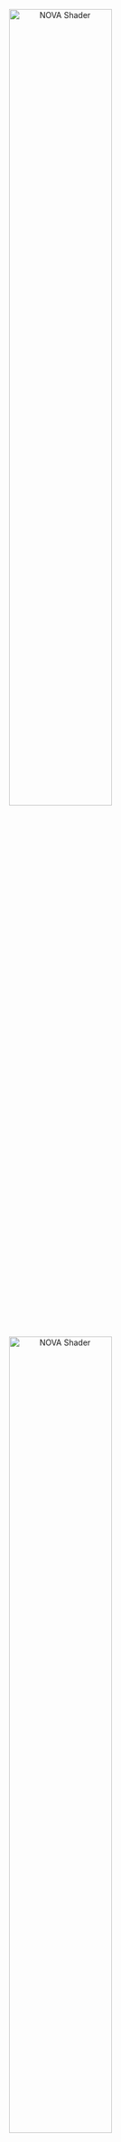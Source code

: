<p align="center">
  <img width="60%" src="https://user-images.githubusercontent.com/47441314/144776407-7ea24e22-2fe0-437e-b7e3-787963fd6f19.png#gh-dark-mode-only" alt="NOVA Shader">
  <img width="60%" src="https://user-images.githubusercontent.com/47441314/142821815-7d838ac4-ff18-4025-b60f-0d22ad538f50.png#gh-light-mode-only" alt="NOVA Shader">
</p>

# NOVA Shader: Particle System用多機能シェーダ

[![license](https://img.shields.io/badge/license-MIT-green.svg)](LICENSE.md)
[![license](https://img.shields.io/badge/PR-welcome-green.svg)](https://github.com/CyberAgentGameEntertainment/NovaShader/pulls)
[![license](https://img.shields.io/badge/Unity-2022.3-green.svg)](#Requirements)

**ドキュメント** ([English](README.md), [日本語](README_JA.md))
| **サンプル** ([English](Assets/Samples/README.md), [日本語](Assets/Samples/README_JA.md))
| **デモ** ([English](Assets/Demo/README.md), [日本語](Assets/Demo/README_JA.md))

*NOVA Shader*はUnityのUniversal Render Pipeline (URP)に対応した、Particle Systemのための多機能シェーダです。  
ビジュアルエフェクト制作でよく使われる汎用的な機能をまとめているので、効率的に高品質なエフェクトを作成できます。

<p align="center">
  <img width="70%" src="https://user-images.githubusercontent.com/47441314/144193003-53bcaa8a-b9a2-4b79-a1de-aa7b001abdaa.gif" alt="Sample1">
</p>
<p align="center">
  <img width="70%" src="https://user-images.githubusercontent.com/47441314/144192957-64e63c4a-3644-4a08-8134-dcbeb85d5493.gif" alt="Sample2"><br>
  <font color="grey">Author: </font><a href="https://twitter.com/Ugokashiya">@Ugokashiya</a>
</p>

特徴的な機能としてはフローマップ、Flip-Book（連番テクスチャアニメーション）、ディゾルブ、フェード、回転、アニメーション可能なTintマップ、エミッション、ディストーションなどがあります。

<p align="center">
  <img width="70%" src="https://user-images.githubusercontent.com/47441314/143531706-7f0230bb-4e4f-41de-9dbf-1586f295225c.gif" alt="Features"><br>
  <font color="grey">特徴的な機能</a>
</p>

詳細については以下のドキュメントや[サンプル](Assets/Samples/README_JA.md)、[デモ](Assets/Demo/README_JA.md)を参照してください。

## 目次

<!-- START doctoc generated TOC please keep comment here to allow auto update -->
<!-- DON'T EDIT THIS SECTION, INSTEAD RE-RUN doctoc TO UPDATE -->
<!-- param::title::詳細:: -->
<details>
<summary>詳細</summary>

- [セットアップ](#%E3%82%BB%E3%83%83%E3%83%88%E3%82%A2%E3%83%83%E3%83%97)
    - [要件](#%E8%A6%81%E4%BB%B6)
    - [インストール](#%E3%82%A4%E3%83%B3%E3%82%B9%E3%83%88%E3%83%BC%E3%83%AB)
- [使い方](#%E4%BD%BF%E3%81%84%E6%96%B9)
    - [Renderer Feature を登録](#renderer-feature-%E3%82%92%E7%99%BB%E9%8C%B2)
    - [Depth Textureを有効化](#depth-texture%E3%82%92%E6%9C%89%E5%8A%B9%E5%8C%96)
    - [マテリアル作成、アサイン](#%E3%83%9E%E3%83%86%E3%83%AA%E3%82%A2%E3%83%AB%E4%BD%9C%E6%88%90%E3%82%A2%E3%82%B5%E3%82%A4%E3%83%B3)
- [Uber Unlitシェーダ](#uber-unlit%E3%82%B7%E3%82%A7%E3%83%BC%E3%83%80)
    - [Render Settings](#render-settings)
    - [Vertex Deformation](#vertex-deformation)
    - [Base Map](#base-map)
    - [Tint Color](#tint-color)
    - [Flow Map](#flow-map)
    - [Parallax Map](#parallax-map)
    - [Color Correction](#color-correction)
    - [Alpha Transition](#alpha-transition)
    - [Emission](#emission)
    - [Transparency](#transparency)
- [Uber Litシェーダー](#uber-lit%E3%82%B7%E3%82%A7%E3%83%BC%E3%83%80%E3%83%BC)
    - [Render Settings](#render-settings-1)
    - [Surface Maps](#surface-maps)
- [Distortionシェーダ](#distortion%E3%82%B7%E3%82%A7%E3%83%BC%E3%83%80)
    - [Render Settings](#render-settings-2)
    - [Distortion](#distortion)
    - [Flow Mapping](#flow-mapping)
    - [Alpha Transition](#alpha-transition-1)
    - [Transparency](#transparency-1)
- [Uber Unlit/Litシェーダ（ for uGUI )](#uber-unlitlit%E3%82%B7%E3%82%A7%E3%83%BC%E3%83%80-for-ugui-)
- [影を落とす機能について](#%E5%BD%B1%E3%82%92%E8%90%BD%E3%81%A8%E3%81%99%E6%A9%9F%E8%83%BD%E3%81%AB%E3%81%A4%E3%81%84%E3%81%A6)
- [Custom Vertex Streamsとの連携](#custom-vertex-streams%E3%81%A8%E3%81%AE%E9%80%A3%E6%90%BA)
    - [Custom Dataを設定](#custom-data%E3%82%92%E8%A8%AD%E5%AE%9A)
    - [Custom Vertex Streamsを設定する](#custom-vertex-streams%E3%82%92%E8%A8%AD%E5%AE%9A%E3%81%99%E3%82%8B)
    - [マテリアルプロパティを設定する](#%E3%83%9E%E3%83%86%E3%83%AA%E3%82%A2%E3%83%AB%E3%83%97%E3%83%AD%E3%83%91%E3%83%86%E3%82%A3%E3%82%92%E8%A8%AD%E5%AE%9A%E3%81%99%E3%82%8B)
- [Mesh GPU Instancingを使う](#mesh-gpu-instancing%E3%82%92%E4%BD%BF%E3%81%86)
    - [Mesh GPU Instancingを有効化する](#mesh-gpu-instancing%E3%82%92%E6%9C%89%E5%8A%B9%E5%8C%96%E3%81%99%E3%82%8B)
    - [Custom Vertex Streamsを設定する](#custom-vertex-streams%E3%82%92%E8%A8%AD%E5%AE%9A%E3%81%99%E3%82%8B-1)
- [Custom Vertex Streamsを自動的に設定する](#custom-vertex-streams%E3%82%92%E8%87%AA%E5%8B%95%E7%9A%84%E3%81%AB%E8%A8%AD%E5%AE%9A%E3%81%99%E3%82%8B)
    - [Fix Now](#fix-now)
- [不要なパラメータ参照を削除する](#%E4%B8%8D%E8%A6%81%E3%81%AA%E3%83%91%E3%83%A9%E3%83%A1%E3%83%BC%E3%82%BF%E5%8F%82%E7%85%A7%E3%82%92%E5%89%8A%E9%99%A4%E3%81%99%E3%82%8B)
- [最適化シェーダーの利用によるメモリ使用量の削減](#%E6%9C%80%E9%81%A9%E5%8C%96%E3%82%B7%E3%82%A7%E3%83%BC%E3%83%80%E3%83%BC%E3%81%AE%E5%88%A9%E7%94%A8%E3%81%AB%E3%82%88%E3%82%8B%E3%83%A1%E3%83%A2%E3%83%AA%E4%BD%BF%E7%94%A8%E9%87%8F%E3%81%AE%E5%89%8A%E6%B8%9B)
  - [OptimizedShaderGenerator.Generate()](#optimizedshadergeneratorgenerate)
  - [OptimizedShaderGenerator.Replace()](#optimizedshadergeneratorreplace)
  - [サンプルコード](#%E3%82%B5%E3%83%B3%E3%83%97%E3%83%AB%E3%82%B3%E3%83%BC%E3%83%89)
- [Editor APIs リファレンス](#editor-apis-%E3%83%AA%E3%83%95%E3%82%A1%E3%83%AC%E3%83%B3%E3%82%B9)
- [ライセンス](#%E3%83%A9%E3%82%A4%E3%82%BB%E3%83%B3%E3%82%B9)

</details>
<!-- END doctoc generated TOC please keep comment here to allow auto update -->

## セットアップ

#### 要件
本ライブラリは以下の環境に対応しています。

* Unity 2022.3 LTS 以上
* Universal Render Pipeline
* Shader Model 3.5

なお、[Mesh GPU Instancing](https://docs.unity3d.com/Manual/PartSysInstancing.html)を使う場合にはShader Model 4.5が要件となります。  
また、`Mirror Sampling`プロパティを有効にする場合には、ハードウェアが[Inline Sampler States](https://docs.unity3d.com/Manual/SL-SamplerStates.html)に対応している必要があります。  
3Dテクスチャや2Dテクスチャ配列を使用する場合には、圧縮形式がそれらに対応している必要があります。

また本ドキュメントでは、Universal Render Pipeline のセットアップが完了していることを前提としています。  
Universal Render Pipelineに関する詳細は[Unityのマニュアル](https://docs.unity3d.com/Packages/com.unity.render-pipelines.universal@13.1/manual/)を参照してください。

#### インストール
インストールは以下の手順で行います。

1. Window > Package Manager を選択
2. 「+」ボタン > Add package from git URL を選択
3. 以下を入力してインストール
   * https://github.com/CyberAgentGameEntertainment/NovaShader.git?path=/Assets/Nova

<p align="center">
  <img width="60%" src="https://user-images.githubusercontent.com/47441314/143533003-177a51fc-3d11-4784-b9d2-d343cc622841.png" alt="Package Manager">
</p>

あるいはPackages/manifest.jsonを開き、dependenciesブロックに以下を追記します。

```json
{
    "dependencies": {
        "jp.co.cyberagent.nova": "https://github.com/CyberAgentGameEntertainment/NovaShader.git?path=/Assets/Nova"
    }
}
```

バージョンを指定したい場合には以下のように記述します。

* https://github.com/CyberAgentGameEntertainment/NovaShader.git?path=/Assets/Nova#1.0.0

なお`No 'git' executable was found. Please install Git on your system and restart Unity`のようなメッセージが出た場合、マシンにGitをセットアップする必要がある点にご注意ください。

バージョンを更新するには上述の手順でバージョンを書き換えてください。  
バージョンを指定しない場合には、package-lock.jsonファイルを開いて本ライブラリの箇所のハッシュを書き換えることで更新できます。

```json
{
  "dependencies": {
      "jp.co.cyberagent.nova": {
      "version": "https://github.com/CyberAgentGameEntertainment/NovaShader.git?path=/Assets/Nova",
      "depth": 0,
      "source": "git",
      "dependencies": {},
      "hash": "..."
    }
  }
}
```

## 使い方

#### Renderer Feature を登録
まず、Distortion を掛けるための **Renderer Feature** を設定します。  
URP の **ForwardRendererData** アセットのインスペクタ最下部から、**Add Renderer Feature > Screen Space Distortion** を選択します。

<p align="center">
  <img width="60%" src="https://user-images.githubusercontent.com/47441314/195064231-02e0798d-bc3a-4bb2-b2fb-d9d28f65cd1a.png" alt="Add Screen Space Distortion"><br>
  <font color="grey">Add Screen Space Distortion</font>
</p>

下図のように **Screen Space Distortion** が追加されていることを確認します。

<p align="center">
  <img width="60%" src="https://user-images.githubusercontent.com/47441314/195064556-c9192bbc-7a82-4726-98dc-ef3a878d7b63.png" alt="Screen Space Distortion"><br>
  <font color="grey">Screen Space Distortion</font>
</p>

> **Note**  
> なお Distortion シェーダを使用しない場合には Renderer Feature を設定する必要はありません。

#### Depth Textureを有効化
次に **Soft Particles** や **Depth Fade** といった機能に使用するため Depth Texture を有効化します。  
**UniversalRenderPipelineAsset** のインスペクタから Depth Texture にチェックを入れます。

<p align="center">
  <img width="60%" src="https://user-images.githubusercontent.com/47441314/195065590-29935b9a-5088-46c3-9cd9-50f496aa1c6e.png" alt="Depth Texture"><br>
  <font color="grey">Depth Texture</font>
</p>

Depth Texture の設定は各 Camera にもあるので、こちらも必要に応じて設定します。

> **Note**  
> なお **Soft Particles** や **Depth Fade** を使わない場合にはこの設定は必要ありません。

#### マテリアル作成、アサイン
ここまでの設定が完了したら、NOVAシェーダが設定されたマテリアルを作成します。  
任意のマテリアルを作成し、シェーダに **Nova/Particles/UberUnlit** を設定します。  
Base Map には適当なテクスチャをアサインしておきます。

<p align="center">
  <img width="60%" src="https://user-images.githubusercontent.com/47441314/195066541-45cc854f-86ed-4b9d-b1db-7ebf3b9c6306.png" alt="Material"><br>
  <font color="grey">Material</font>
</p>

Particle System を作成してこのマテリアルをアサインすると、指定したテクスチャのパーティクルが表示されることを確認できます。

<p align="center">
  <img width="60%" src="https://user-images.githubusercontent.com/47441314/195067160-2235ee34-3fcd-47a0-b6e2-8b1595aeb994.png" alt="Particle"><br>
  <font color="grey">Particle</font>
</p>

その他各シェーダ、各機能の詳細については以下にまとめます。

## Uber Unlitシェーダ
Uber Unlitシェーダはライティングが反映されない多機能シェーダです。
発光するエフェクトなど、ライティングが不要なパーティクルにはこのシェーダを使用します。

Uber Unlitシェーダを使用するには、マテリアルに `Nova/Particles/UberUnlit` シェーダをアサインします。  
Inspectorから設定可能な各プロパティの説明は以下の通りです。

#### Render Settings
Render Settingsではマテリアルの描画方法を制御できます。

<p align="center">
  <img width="60%" src="Documentation~/Images/unlit_rendersettings_01.png" alt="Render Settings"><br>
  <font color="grey">Render Settings</font>
</p>

<table width="100%">
<thead>
<tr><td colspan="3"><b>プロパティ名</b></td><td><b>説明</b></td></tr>
</thead>
<tbody>
<tr><td colspan="3"><b>Render Type</b></td><td>
<p>
描画方法を以下の選択肢から指定できます。
</p>
<p>
<ul>
<li>Opaque: 不透明描画</li>
<li>Cutout: 不透明描画で、透明部分のピクセルを破棄する</li>
<li>Transparent: 半透明描画（デフォルト）</li>
</ul>
</p>
<p>
Cutoutを選択した場合には、CutOffプロパティが表示されます。<br>
Transparentを選択した場合には、Blend Modeプロパティが表示されます。
</p>
</td></tr>
<tr><td></td><td colspan=2><b>CutOff</b></td><td>
<p>
<b>Render TypeをCutoutに設定した時のみ表示されます。</b>
</p>
<p>
半透明部分を切り取る際の閾値を制御します。<br>
この値が大きいほど、よりアルファ値が大きい部分まで切り取ります。
</p>
</td></tr>
<tr><td></td><td colspan=2><b>Blend Mode</b></td><td>
<p>
<b>Render TypeをTransparentに設定した時のみ表示されます。</b>
</p>
<p>
色の合成方法を以下の選択肢から指定できます。
</p>
<p>
<ul>
<li>Alpha: アルファブレンディング（デフォルト）</li>
<li>Additive: 加算</li>
<li>Multiply: 乗算</li>
</ul>
</p>
</td></tr>
<tr><td colspan="3"><b>Render Face</b></td><td>
<p>
描画する面を以下の選択肢から指定できます。
</p>
<p>
<ul>
<li>Front: 前面のみ描画（デフォルト）</li>
<li>Back: 背面のみ描画</li>
<li>Both: 両面を描画</li>
</ul>
</p>
</td></tr>
<tr><td colspan="3"><b>Render Priority</b></td><td>
<p>
描画の優先度を指定できます。<br>  
Render Typeが同じ場合、Render Priorityが小さいものから先に描画されます。
</p>
</td></tr>
<tr><td colspan="3"><b>Vertex Alpha Mode</b></td><td>
<p>
頂点カラーのアルファ値の用途を以下の選択肢から指定できます。
</p>
<p>
<ul>
<li>Alpha: アルファ値として扱う（デフォルト）</li>
<li>Transition Progress: Alpha Transition機能（後述）のProgressとして使う</li>
</ul>
</p>
</td></tr>
<tr><td colspan="3"><b>ZWrite</b></td><td>
<p>
ZWriteを設定できます。
</p>
<p>
<ul>
<li>Auto: Render TypeがTransparentの時にはZWriteを無効に、それ以外の時にはZWriteを有効に設定する（デフォルト）</li>
<li>Off: ZWriteを常に無効化する</li>
<li>On: ZWriteを常に有効化する</li>
</ul>
</p>
</td></tr>
<tr><td colspan="3"><b>ZTest</b></td><td>
<p>
ZTestを設定できます。
</p>
<p>
<ul>
<li>Disabled</li>
<li>Never</li>
<li>Less</li>
<li>Equal</li>
<li>Less Equal（デフォルト）</li>
<li>Greater</li>
<li>Not Equal</li>
<li>Greater Equal</li>
<li>Always</li>
</ul>
</p>
</td></tr>
</tbody>
</table>

#### Vertex Deformation
Vertex Deformationでは頂点の変形を制御できます。

<p align="center">
  <img width="60%" src="Documentation~/Images/vertex_deformation.png" alt="Vertex Deformation"><br>
  <font color="grey">Vertex Deformation</font>
</p>

<table width="100%">
<thead>
<tr><td colspan="3"><b>プロパティ名</b></td><td><b>説明</b></td></tr>
</thead>
<tbody>
<tr><td colspan="3"><b>Texture</b></td><td>
<p>
頂点変形マップを設定します。頂点変形マップの仕様は以下の通りです。
</p>
<p>
<ul>
<li>指定された1個のテクスチャのチャンネルの値に基づいて、頂点をオブジェクト空間の法線方向に押し出します</li>
<li>チャンネルの指定はChannelsプロパティで行えます</li>
<li>テクスチャの値がゼロの部分は押し出されず、値が大きくなるほど外側に押し出されます</li>
</ul>
色ではなく値としてテクスチャを使うので、テクスチャ設定のsRGB Colorのチェックを外す必要がある点に注意してください。
</p>
</td></tr>
<tr><td colspan=3><b>Intensity</b></td><td>
<p>
頂点変形を適用する際の強度を設定します。
</p>
</td></tr>
<tr><td colspan=3><b>Base Value</b></td><td>
<p>
テクスチャの値に対してのオフセットです。<br>
これよりも低い値は内側に、大きい値は外側に押し出されます。
</p>
</td></tr>
</tbody>
</table>

#### Base Map
Base Mapでは色のベースとなるテクスチャを制御できます。

<p align="center">
  <img width="60%" src="https://user-images.githubusercontent.com/47441314/143205498-78b66ab9-3ea6-44ed-9a97-f5a00bda153e.png" alt="Base Map"><br>
  <font color="grey">Base Map</font>
</p>

<table width="100%">
<thead>
<tr><td colspan="3"><b>プロパティ名</b></td><td><b>説明</b></td></tr>
</thead>
<tbody>
<tr><td colspan="3"><b>Mode</b></td><td>
<p>
ベースマップのモードを以下の選択肢から指定できます。
</p>
<p>
<ul>
<li>Single Texture: 通常の2Dテクスチャ（デフォルト）</li>
<li>Flip Book: Flip-Bookアニメーション</li>
<li>Flip Book Blending: ブレンドありのFlip-Bookアニメーション</li>
</ul>
</p>
<p>
選択したモードによってテクスチャの型が変わります。<br>
なお、NOVA ShaderではParticle SystemのTexture Sheet Animationを利用せず、代わりにFlip Bookを利用してください。<br>
</p>
</td></tr>
<tr><td colspan="3"><b>Texture</b></td><td>
<p>
ベースマップを設定します。
</p>
<p>
ModeにFlip Bookを指定した場合には、<a href="https://docs.unity3d.com/2020.3/Documentation/Manual/class-Texture2DArray.html">Texture2DArray</a>を設定する必要があります。<br>
ModeにFlip Book Blendingを指定した場合には、<a href="https://docs.unity3d.com/2020.3/Documentation/Manual/class-Texture3D.html">Texture3D</a>を設定する必要があります。
</p>
</td></tr>
</td></tr>
<tr><td colspan="3"><b>Rotation</b></td><td>
<p>
ベースマップの回転度合いを設定します。
</p>
</td></tr>
<tr><td></td><td colspan=2><b>Offset</b></td><td>
<p>
ベースマップを回転する際の中心座標のオフセットです。
</p>
</td></tr>
<tr><td colspan="3"><b>Mirror Sampling</b></td><td>
<p>
チェックをつけるとテクスチャがミラーサンプリングされます。
</p>
</td></tr>
<tr><td colspan="3"><b>Flip-Book Progress</b></td><td>
<p>
<b>ModeをFlip BookあるいはFlip Book Blendingに設定した時のみ表示されます。</b>
</p>
<p>
Flip-BookあるいはFlip-Book Blendingの進行度を設定します。
</p>
</td></tr>
<tr><td colspan="3"><b>Random Row Selection</b></td><td>
<p>
<b>ModeをFlip BookあるいはFlip Book Blendingに設定した時のみ表示されます。</b>
</p>
<p>
UnityのTexture Sheet AnimationのRow Mode > Random機能と同等の機能です。有効にすると、各パーティクルがライフタイム中にランダムに1つの行を選択・維持してアニメーションを再生します。
</p>
<p>
ランダム値の入力にUnity Particle SystemのCustom Coordを使用します。まずRow Countをテクスチャシートの行数に合わせて設定し、その後任意のCustom Coordチャンネルを「Random Between Two Constants」モード（範囲：0からRow Count）で設定し割り当てます。
</p>
</td></tr>
<tr><td></td><td colspan=2><b>Row Count</b></td><td>
<p>
<b>Random Row Selectionが有効な時のみ表示されます。</b>
</p>
<p>
テクスチャシートの行数を設定します（例：4×4のテクスチャシートの場合、Row Countを4に設定）。
</p>
</td></tr>
<tr><td></td><td colspan=2><b>Random Coord</b></td><td>
<p>
<b>Random Row Selectionが有効な時のみ表示されます。</b>
</p>
<p>
ランダム値の入力に使用するCustom Coordチャンネルを選択します。Unity Particle SystemのCustom Dataで「Random Between Two Constants」モードに設定したチャンネルと対応させます。
</p>
</td></tr>
</tbody>
</table>

#### Tint Color
Tint Colorでは乗算色を指定できます。

<p align="center">
  <img width="60%" src="https://user-images.githubusercontent.com/47441314/143205648-b669f20a-cc21-4a07-9d5c-3a18cd5cb085.png" alt="Tint Color"><br>
  <font color="grey">Tint Color</font>
</p>

<table width="100%">
<thead>
<tr><td colspan="3"><b>プロパティ名</b></td><td><b>説明</b></td></tr>
</thead>
<tbody>
<tr><td colspan="3"><b>Mode</b></td><td>
<p>
乗算色の適用範囲を以下の選択肢から指定できます。
</p>
<p>
<ul>
<li>None: なし（デフォルト）</li>
<li>All: 全面に適用</li>
<li>Rim: リムに適用</li>
</ul>
</p>
</td></tr>
<tr><td></td><td colspan=2><b>Progress</b></td><td>
<p>
<b>ModeをRimに設定した時のみ表示されます。</b>
</p>
<p>
リムの範囲を設定します。<br>
この値が大きくすると、よりエッジに近い部分だけが着色されます。
</p>
</td></tr>
<tr><td></td><td colspan=2><b>Sharpness</b></td><td>
<p>
<b>ModeをRimに設定した時のみ表示されます。</b>
</p>
<p>
この値が大きいほどリムのエッジが鋭くなります。
</p>
</td></tr>
<tr><td></td><td colspan=2><b>Inverse</b></td><td>
<p>
<b>ModeをRimに設定した時のみ表示されます。</b>
</p>
<p>
リムの範囲を逆転させます。
</p>
</td></tr>
<tr><td colspan="3"><b>Color Mode</b></td><td>
<p>
乗算色の指定方法を以下の選択肢から指定できます。
</p>
<p>
<ul>
<li>Single Color: 単色（デフォルト）</li>
<li>Texture 2D: テクスチャで指定</li>
<li>Texture 3D: 3Dテクスチャで指定（アニメーション可能）</li>
</ul>
</p>
</td></tr>
<tr><td colspan=3><b>Color</b></td><td>
<p>
<b>Color ModeをSingle Colorに設定した時のみ表示されます。</b>
</p>
<p>
乗算色を指定します。
</p>
</td></tr>
<tr><td colspan=3><b>Texture</b></td><td>
<p>
<b>Color ModeをTexture 2DあるいはTexture 3Dに設定した時のみ表示されます。</b>
</p>
<p>
乗算色を表すテクスチャを設定します。
</p>
</td></tr>
<tr><td colspan=3><b>Progress</b></td><td>
<p>
<b>Color ModeをTexture 3Dに設定した時のみ表示されます。</b>
</p>
<p>
3Dテクスチャで指定した乗算色の進行度合いです。
</p>
</td></tr>
<tr><td colspan=3><b>Blend Rate</b></td><td>
<p>
乗算色の適用率です。
</p>
</td></tr>
</tbody>
</table>

#### Flow Map
Flow Mapを使うとベースマップを指定した方向に歪ませることができます。

<p align="center">
  <img width="60%" src="https://user-images.githubusercontent.com/106138524/173495462-2803d37e-7dff-41f3-aeb4-9460c29db242.png" alt="Flow Map"><br>
  <font color="grey">Flow Map</font>
</p>

<table width="100%">
<thead>
<tr><td colspan="3"><b>プロパティ名</b></td><td><b>説明</b></td></tr>
</thead>
<tbody>
<tr><td colspan="3"><b>Texture</b></td><td>
<p>
フローマップを設定します。フローマップの仕様は以下の通りです。
</p>
<p>
<ul>
<li>指定された2個のチャンネルのカラーの値に基づいて、サンプリングするUV値をずらします</li>
<li>チャンネルの指定はChannelsプロパティのXとYで行えます</li>
<li>値は0.5を基準として、小さいほどUV値がマイナス方向に、大きいほどプラス方向にずれます</li>
</ul>
色ではなく値としてテクスチャを使うので、テクスチャ設定のsRGB Colorのチェックを外す必要がある点に注意してください。
</p>
</td></tr>
<tr><td colspan=3><b>Intensity</b></td><td>
<p>
フローマップを適用する際の強度を設定します。
</p>
</td></tr>
<tr><td colspan=3><b>Targets</b></td><td>
<p>
フローマップを適用する対象を設定します（複数選択可能）。

* Base Map
* Tint Map
* Alpha Transition Map
* Emission Map
</p>
</td></tr>
</tbody>
</table>

#### Parallax Map
Parallax Mapを使うと視差効果が出せます

<p align="center">
  <img width="60%" src="https://user-images.githubusercontent.com/119645979/232398368-619f9c27-aa20-41d7-ad7f-04bcbd66ead1.png" alt="Parallax Map"><br>
  <font color="grey">Parallax Map</font>
</p>

<table width="100%">
<thead>
<tr><td colspan="3"><b>プロパティ名</b></td><td><b>説明</b></td></tr>
</thead>
<tbody>
<tr><td colspan="3"><b>Mode</b></td><td>
<p>
視差マップのモードを以下の選択肢から指定できます。
</p>
<p>
<ul>
<li>Single Texture: 通常の2Dテクスチャ（デフォルト）</li>
<li>Flip Book: Flip-Bookアニメーション</li>
<li>Flip Book Blending: ブレンドありのFlip-Bookアニメーション</li>
</ul>
</p>
<p>
選択したモードによってテクスチャの型が変わります。
</p>
</td></tr>
<tr><td colspan="3"><b>Texture</b></td><td>
<p>
視差マップを設定します。<br>
</p>
<p>
ModeにFlip Bookを指定した場合には、<a href="https://docs.unity3d.com/2020.3/Documentation/Manual/class-Texture2DArray.html">Texture2DArray</a>を設定する必要があります。<br>
ModeにFlip Book Blendingを指定した場合には、<a href="https://docs.unity3d.com/2020.3/Documentation/Manual/class-Texture3D.html">Texture3D</a>を設定する必要があります。<br>
</p>
視差マップの仕様は以下の通りです。
<p>
<ul>
<li>指定されたチャンネルのカラーの値に基づいて、サーフェスの凹み具合を変えます</li>
<li>値は0が元の状態で、1に近いほど凹み具合が上がります</li>
</ul>
色ではなく値としてテクスチャを使うので、テクスチャ設定のsRGB Colorのチェックを外す必要がある点に注意してください。
</p>
</td></tr>
<tr><td colspan=3><b>Strength</b></td><td>
<p>
視差マップを適用する際の強度を設定します。
</p>
</td></tr>
<tr><td colspan=3><b>Targets</b></td><td>
<p>
視差マップを適用する対象を設定します（複数選択可能）。

* Base Map
* Tint Map
* Emission Map
</p>
</td></tr>
</tbody>
</table>

#### Color Correction
Color Correctionはここまでの色を補正します。

<p align="center">
  <img width="60%" src="https://user-images.githubusercontent.com/47441314/143205890-207e62d5-174c-4f81-a1ea-a26bbc606769.png" alt="Color Correction"><br>
  <font color="grey">Color Correction</font>
</p>

<table width="100%">
<thead>
<tr><td colspan="3"><b>プロパティ名</b></td><td><b>説明</b></td></tr>
</thead>
<tbody>
<tr><td colspan="3"><b>Mode</b></td><td>
<p>
色調補正のモードを以下の選択肢から指定できます。
</p>
<p>
<ul>
<li>None: 色調補正なし（デフォルト）</li>
<li>Greyscale: グレースケール化</li>
<li>Gradient Map: グラデーションマップを使って補正</li>
</ul>
</p>
</td></tr>
<tr><td><td colspan=2><b>Texture</b></td><td>
<p>
<b>ModeをGradient Mapに設定した時のみ表示されます。</b>
</p>
<p>
グラデーションマップを設定します。グラデーションマップの仕様は以下の通りです。
<ul>
<li>ここまでの色の輝度をグラデーションマップの色に置き換えます</li>
<li>輝度に応じてグラデーションマップをサンプリングする際のU値を変えます</li>
<li>従って横方向にグラデーションがかかったテクスチャを使う必要があります</li>
</ul>
</p>
</td></tr>
</tbody>
</table>

#### Alpha Transition
Alpha Transitionは徐々に消えていく表現に使用します。

<p align="center">
  <img width="60%" src="Documentation~/Images/unlit_alpha_transition.png" alt="Alpha Transition"><br>
  <font color="grey">Alpha Transition</font>
</p>

<table width="100%">
<thead>
<tr><td colspan="3"><b>プロパティ名</b></td><td><b>説明</b></td></tr>
</thead>
<tbody>
<tr><td colspan="3"><b>Mode</b></td><td>
<p>
アルファトランジションのモードを以下の選択肢から指定できます。
</p>
<p>
<ul>
<li>None: なし（デフォルト）</li>
<li>Fade: 薄くなって消えていくモード</li>
<li>Dissolve: 削れて消えていくモード</li>
</ul>
</p>
</td></tr>
<td colspan=3><b>Map Mode</b></td><td>
<p>
アルファトランジションマップのモードを以下の選択肢から指定できます。
</p>
<p>
<ul>
<li>Single Texture: 通常の2Dテクスチャ（デフォルト）</li>
<li>Flip Book: Flip-Bookアニメーション</li>
<li>Flip Book Blending: ブレンドありのFlip-Bookアニメーション</li>
</ul>
</p>
<p>
選択したモードによってテクスチャの型が変わります。
</p>
</td></tr>
<tr><td colspan="3"><b>Texture</b></td><td>
<p>
アルファトランジションマップを設定します。アルファトランジションマップの仕様は以下の通りです。
<ul>
<li>指定された1個のカラーチャンネルの値に基づいてアルファ値を変更します</li>
<li>チャンネルの指定はChannlesプロパティで行えます</li>
<li>値が小さい部分ほど消えやすく、大きい部分ほど最後まで残ります</li>
</ul>
</p>
<p>
ModeにFlip Bookを指定した場合には、<a href="https://docs.unity3d.com/2020.3/Documentation/Manual/class-Texture2DArray.html">Texture2DArray</a>を設定する必要があります。<br>
ModeにFlip Book Blendingを指定した場合には、<a href="https://docs.unity3d.com/2020.3/Documentation/Manual/class-Texture3D.html">Texture3D</a>を設定する必要があります。
</p>
<p>
また色ではなく値としてテクスチャを使うので、テクスチャ設定のsRGB Colorのチェックを外す必要がある点に注意してください。
</p>
</td></tr>
<tr><td colspan="3"><b>Flip-Book Progress</b></td><td>
<p>
<b>Map ModeをFlip BookあるいはFlip Book Blendingに設定した時のみ表示されます。</b>
</p>
<p>
Flip-BookあるいはFlip-Book Blendingの進行度を設定します。
</p>
</td></tr>
<tr><td colspan="3"><b>Transition Progress</b></td><td>
<p>
トランジションの進行度を設定します。
</p>
</td></tr>
<tr><td colspan="3"><b>2nd Texture Blend Mode</b></td><td>
<p>
2枚目のテクスチャの合成方法を以下の選択肢から指定できます。
</p>
<p>
<ul>
<li>None: 利用しない（デフォルト）</li>
<li>Average: 平均。2つのテクスチャの平均値を参照します。</li>
<li>Multiply: 乗算</li>
</ul>
</p>
<tr><td colspan="3"><b>Edge Sharpness</b></td><td>
<p>
<b>ModeをDissolveに設定した時のみ表示されます。</b>
</p>
<p>
エッジの鋭さを設定します。
</p>
</td></tr>
</tbody>
</table>

#### Emission
Emissionは発光する表現のために使用します。

<p align="center">
  <img width="60%" src="https://user-images.githubusercontent.com/106138524/173495566-04c291f8-a44f-4258-88ee-f2aadb7d028b.png" alt="Emission"><br>
  <font color="grey">Emission</font>
</p>

<table width="100%">
<thead>
<tr><td colspan="3"><b>プロパティ名</b></td><td><b>説明</b></td></tr>
</thead>
<tbody>
<tr><td colspan="3"><b>Mode</b></td><td>
<p>
エミッションのモードを以下の選択肢から指定できます。
</p>
<p>
<ul>
<li>None: なし（デフォルト）</li>
<li>All: 全面をエミッションさせます</li>
<li>By Texture: エミッションさせる範囲をテクスチャにより指定します</li>
<li>Edge: エッジ（アルファ値が0より大きく1より小さい部分）をエミッションさせます</li>
</ul>
</p>
</td></tr>
<td colspan=3><b>Map Mode</b></td><td>
<p>
<b>ModeをBy Textureに設定した時のみ表示されます。</b>
</p>
<p>
エミッションマップのモードを以下の選択肢から指定できます。
</p>
<p>
<ul>
<li>Single Texture: 通常の2Dテクスチャ（デフォルト）</li>
<li>Flip Book: Flip-Bookアニメーション</li>
<li>Flip Book Blending: ブレンドありのFlip-Bookアニメーション</li>
</ul>
</p>
<p>
選択したモードによってテクスチャの型が変わります。
</p>
</td></tr>
<tr><td colspan="3"><b>Texture</b></td><td>
<p>
<b>ModeをBy Textureに設定した時のみ表示されます。</b>
</p>
<p>
エミッションマップを設定します。エミッションマップの仕様は以下の通りです。
<ul>
<li>指定された1個のチャンネルのカラーの値に基づいてエミッションのしやすさ変更します</li>
<li>チャンネルの指定はChannelsプロパティで行えます。</li>
<li>値が大きいほどエミッションしやすくなります</li>
</ul>
</p>
<p>
ModeにFlip Bookを指定した場合には、<a href="https://docs.unity3d.com/2020.3/Documentation/Manual/class-Texture2DArray.html">Texture2DArray</a>を設定する必要があります。<br>
ModeにFlip Book Blendingを指定した場合には、<a href="https://docs.unity3d.com/2020.3/Documentation/Manual/class-Texture3D.html">Texture3D</a>を設定する必要があります。
</p>
<p>
また色ではなく値としてテクスチャを使うので、テクスチャ設定のsRGB Colorのチェックを外す必要がある点に注意してください。
</p>
</td></tr>
<tr><td colspan="3"><b>Flip-Book Progress</b></td><td>
<p>
<b>ModeをBy Textureに設定し、Map ModeをFlip BookあるいはFlip Book Blendingに設定した時のみ表示されます。</b>
</p>
<p>
Flip-BookあるいはFlip-Book Blendingの進行度を設定します。
</p>
</td></tr>
<tr><td colspan="3"><b>Color Type</b></td><td>
<p>
エミッションの色を以下の選択肢から指定できます。
<ul>
<li>Color: 指定した単色をエミッション色として使用します</li>
<li>Base Color: ここまでのRGB値をエミッション色として使用します</li>
<li>Gradient Map: グラデーションマップを使ってエミッション色を指定します</li>
</ul>
Gradient MapはModeをBy TextureかEdgeに設定した時のみ選択可能です。
</p>
</td></tr>
<tr><td colspan="3"><b>Color</b></td><td>
<p>
<b>Color TypeをColorに設定した時のみ表示されます。</b>
</p>
<p>
エミッションの色をHDRカラーで指定します。
</p>
</td></tr>
<tr><td colspan="3"><b>Keep Edge Transparency</b></td><td>
<p>
<b>ModeをEdgeに設定した時のみ表示されます。</b>
</p>
<p>
チェックをつけると、エッジが透過しなくなります。
</p>
</td></tr>
<tr><td colspan="3"><b>Gradient Map</b></td><td>
<p>
<b>Color TypeをGradient Mapに設定した時のみ表示されます。</b>
</p>
<p>
グラデーションマップを設定します。グラデーションマップの仕様は以下の通りです。
<ul>
<li>ModeがBy Textureの場合: エミッションマップのR値をグラデーションマップのU値としてサンプリングします</li>
<li>ModeがEdgeの場合: アルファ値をグラデーションマップのU値としてサンプリングします</li>
<li>横方向にグラデーションがかかったテクスチャを使う必要があります</li>
</ul>
</p>
</td></tr>
<tr><td colspan="3"><b>Intensity</b></td><td>
<p>
エミッションの強さを設定します。
</p>
</td></tr>
</tbody>
</table>

#### Transparency
Transparencyは透明度を調整できます。

<p align="center">
  <img width="60%" src="https://user-images.githubusercontent.com/47441314/143206260-12b123fe-858a-4770-96d1-a47cbab4079f.png" alt="Transparency"><br>
  <font color="grey">Transparency</font>
</p>

<table width="100%">
<thead>
<tr><td colspan="3"><b>プロパティ名</b></td><td><b>説明</b></td></tr>
</thead>
<tbody>
<tr><td colspan="3"><b>Rim</b></td><td>
<p>
チェックをつけるとリムを透過できます。
</p>
</td></tr>
<tr><td></td><td colspan="2"><b>Progress</b></td><td>
<p>
透過の進行度合いを設定します。
</p>
</td></tr>
<tr><td></td><td colspan="2"><b>Sharpness</b></td><td>
<p>
この値が大きいほど透過領域のエッジが鋭くなります。
</p>
</td></tr>
<tr><td></td><td colspan="2"><b>Inverse</b></td><td>
<p>
透過範囲を逆転させます。
</p>
</td></tr>
<tr><td colspan="3"><b>Luminance</b></td><td>
<p>
チェックをつけると輝度が小さい部分を透過させます。
</p>
</td></tr>
<tr><td></td><td colspan="2"><b>Progress</b></td><td>
<p>
透過の進行度合いを設定します。
</p>
</td></tr>
<tr><td></td><td colspan="2"><b>Sharpness</b></td><td>
<p>
この値が大きいほど透過領域のエッジが鋭くなります。
</p>
</td></tr>
<tr><td></td><td colspan="2"><b>Inverse</b></td><td>
<p>
透過範囲を逆転させます。
</p>
</td></tr>
<tr><td colspan="3"><b>Sort Particles</b></td><td>
<p>
チェックをつけるとソフトパーティクルを有効にします。<br>
この機能を使用するには、URPのDepth Texture設定が有効になっている必要があります。
</p>
</td></tr>
<tr><td></td><td colspan="2"><b>Intensity</b></td><td>
<p>
この値が大きいほど、透過する範囲が大きくなります。
</p>
</td></tr>
<tr><td colspan="3"><b>Depth Fade</b></td><td>
<p>
カメラに近い部分と遠い部分を透過させます。<br>
この機能を使用するには、URPのDepth Texture設定が有効になっている必要があります。
</p>
</td></tr>
<tr><td></td><td colspan="2"><b>Distance</b></td><td>
<p>
透過する範囲を設定します。<br>
カメラから見てNearより近い部分、Farより遠い部分が透過されます。
</p>
</td></tr>
<tr><td></td><td colspan="2"><b>Width</b></td><td>
<p>
透過し始めてから完全に透過するまでの距離です。
</p>
</td></tr>
</tbody>
</table>

## Uber Litシェーダー
Uber LitシェーダーはUnityのPBRライティングの仕様に準拠したライティングが反映される多機能シェーダーです。メッシュエフェクトなどのライティングの影響を受けたいパーティクルにはこのシェーダーを使用します。

Uber Litシェーダーを使用するには、マテリアルに`Nova/Particles/UberLit`シェーダーをアサインします。

Uber LitシェーダーはUber Unlitシェーダーにライティングのための処理とプロパティを追加したシェーダーです。<br>
追加されたプロパティの説明は以下の通りです。<br>


#### Render Settings
Render Settingsには以下の赤枠で囲まれたプロパティが追加されています。

<p align="center">
  <img width="60%" src="Documentation~/Images/lit_rendersettings_01.png" alt="Render Settings"><br>
  <font color="grey">Render Settings</font>
</p>

<table width="100%">
<thead>
<tr><td colspan="3"><b>プロパティ名</b></td><td><b>説明</b></td></tr>
</thead>
<tbody>
<tr><td colspan="3"><b>Work Flow Mode</b></td><td>
<p>
PBRライティングのワークフローを指定できます。<br>
</p>
<p>
<ul>
<li>Specular</li>
<li>Metallic</li>
</ul>
</p>
なお、ワークフローに関する詳細は下記のURLを参照してください。
https://docs.unity3d.com/ja/2018.4/Manual/StandardShaderMetallicVsSpecular.html
https://docs.unity3d.com/ja/2018.4/Manual/StandardShaderMaterialParameterSpecular.html
https://docs.unity3d.com/ja/2018.4/Manual/StandardShaderMaterialParameterMetallic.html
<tr><td colspan="3"><b>Receive Shadows</b></td><td>
<p>
チェックをつけるとディレクショナルライトによる影を落とすことができます。<br>
</p>
<tr><td colspan="3"><b>Specular Highlights</b></td><td>
<p>
チェックをつけるとスペキュラハイライトが有効になります。<br>
</p>
<tr><td colspan="3"><b>Environment Reflections</b></td><td>
<p>
チェックをつけるとReflection ProbeやSkyboxによる環境光の影響を受けるようになります。<br>
環境光の影響に関する詳細は下記URLの「Environment Reflection」を参照してください。<br>
https://docs.unity3d.com/ja/2018.4/Manual/GlobalIllumination.html
</p>
</tbody>
</table>

#### Surface Maps
ライティングのために必要なサーフェイスに関する各種情報の設定が追加されています。

<p align="center">
  <img width="60%" src="https://user-images.githubusercontent.com/106138524/187354400-aedd2347-cc5d-4b39-bf87-ef5318177bba.png" alt="Surface Maps"><br>
  <font color="grey">Surface Maps</font>
</p>

<table width="100%">
<thead>
<tr><td colspan="3"><b>プロパティ名</b></td><td><b>説明</b></td></tr>
</thead>
<tbody>
<tr><td colspan="3"><b>Normal Map</b></td><td>
<p>
法線マップを設定します。法線マップの仕様は以下の通りです。<br>
<ul>
<li>設定できる法線マップはタンジェントスペース法線マップ</li>
<li>マップが指定されていない場合は頂点法線が使用される</li>
<li>法線のスケール値を指定できる。1.0で等倍となる</li>
</ul>
法線マップの詳細については下記のURLを参照してください。<br>
https://docs.unity3d.com/ja/2021.3/Manual/StandardShaderMaterialParameterNormalMap.html
</p>
<tr><td colspan="3"><b>Metallic Map</b></td><td>
<b>Work Flow ModeにMetallicを設定すると表示されます。</b>

メタリックマップを設定します。メタリックマップの仕様は以下の通りです。<br>
<ul>
<li>メタリックマップが設定されていない場合は、metallicプロパティの値が一律の金属度として使用される</li>
<li>メタリックマップが設定されている場合は、metallicプロパティが金属度の乗算値として使用される</li>
<li>Channelsで金属度が格納されているチャンネルを指定できる。デフォルトはRチャンネル</li>
</ul>
メタリックマップの詳細については下記のURLを参照してください。<br>
https://docs.unity3d.com/ja/2018.4/Manual/StandardShaderMaterialParameterMetallic.html
</ul>

<tr><td colspan="3"><b>Specular Map</b></td><td>
<b>Work Flow ModeにSpecularを設定すると表示されます。</b>

スペキュラマップを設定します。スペキュラマップの仕様は以下の通りです。<br>
<ul>
<li>スペキュラマップが設定されていない場合は、Specularプロパティのカラーの値が一律のスペキュラカラーとして使用される</li>
<li>スペキュラマップが設定されている場合は、Specularプロパティのカラーの値が乗算カラーとして使用される</li>
</ul>
スペキュラマップの詳細については下記のURLを参照してください。<br>
https://docs.unity3d.com/ja/2018.4/Manual/StandardShaderMaterialParameterSpecular.html
</ul>

<tr><td colspan="3"><b>Smoothness Map</b></td><td>
スムースネスマップを設定します。スムースネスマップの仕様は以下の通りです。<br>
<br>
<ul>
<li>スムースネスマップが設定されていない場合は、Smoothnessプロパティの値が一律の滑らかさとして使用される</li>
<li>スムースネスマップが設定されている場合は、Smoothnessプロパティの値が乗算値として使用される</li>
<li>Channelsで滑らかさが格納されているチャンネルを指定できる。デフォルトはαチャンネル</li>
</ul>
</tbody>
</table>

## Distortionシェーダ
Distortionは画面に対して歪み効果をかけるためのシェーダです。  
熱波など、歪み効果が必要なエフェクトにはこのシェーダを使用します。

Distortionシェーダを使用するには、マテリアルに `Nova/Particles/Distortion` シェーダをアサインします。  
Inspectorから設定可能な各プロパティの説明は以下の通りです。

#### Render Settings
Render Settingsではマテリアルの描画方法を制御できます。

<p align="center">
  <img width="60%" src="Documentation~/Images/distortion_rendersettings_01.png" alt="Render Settings"><br>
  <font color="grey">Render Settings</font>
</p>

<table width="100%">
<thead>
<tr><td colspan="3"><b>プロパティ名</b></td><td><b>説明</b></td></tr>
</thead>
<tbody>
<tr><td colspan="3"><b>Render Face</b></td><td>
<p>
描画する面を以下の選択肢から指定できます。
</p>
<p>
<ul>
<li>Front: 前面のみ描画（デフォルト）</li>
<li>Back: 背面のみ描画</li>
<li>Both: 両面を描画</li>
</ul>
</p>
</td></tr>
<tr><td colspan="3"><b>ZTest</b></td><td>
<p>
ZTestを設定できます。
</p>
<p>
<ul>
<li>Disabled</li>
<li>Never</li>
<li>Less</li>
<li>Equal</li>
<li>Less Equal（デフォルト）</li>
<li>Greater</li>
<li>Not Equal</li>
<li>Greater Equal</li>
<li>Always</li>
</ul>
</p>
</td></tr>
</tbody>
</table>

#### Distortion
Distortionでは歪ませ方を設定できます。

<p align="center">
  <img width="60%" src="Documentation~/Images/distortion.png" alt="Distortion"><br>
  <font color="grey">Distortion</font>
</p>

<table width="100%">
<thead>
<tr><td colspan="3"><b>プロパティ名</b></td><td><b>説明</b></td></tr>
</thead>
<tbody>
<tr><td colspan="3"><b>Texture</b></td><td>
<p>
ディストーションマップを設定します。ディストーションマップの仕様は以下の通りです。
</p>
<p>
<ul>
<li>指定された2個のチャンネルのカラーの値に基づいて画面を歪ませます</li>
<li>チャンネルの指定はChannelsプロパティのXとYで行います</li>
<li>値は0.5を基準値として、基準値から離れるほど強く歪みます</li>
</ul>
色ではなく値としてテクスチャを使うので、テクスチャ設定のsRGB Colorのチェックを外す必要がある点に注意してください。
</p>
</td></tr>
<tr><td colspan=3><b>Intensity</b></td><td>
<p>
歪みの強さを設定します。
</p>
</td></tr><tr><td colspan="3"><b>Rotation</b></td><td>
<p>
ディストーションマップの回転度合いを設定します。
</p>
</td></tr>
<tr><td></td><td colspan=2><b>Offset</b></td><td>
<p>
ディストーションマップを回転する際の中心座標のオフセットです。
</p>
</td></tr>
<tr><td colspan="3"><b>Mirror Sampling</b></td><td>
<p>
チェックをつけるとテクスチャがミラーサンプリングされます。
</p>
</td></tr>
<tr><td colspan="3"><b>Use As Normal Map</b></td><td>
<p>
チェックをつけるとTexture TypeをNormal Mapとみなし、Unpackしてサンプリングされます。<br>
また、Textureには正規化されたNormal Mapを指定してください。そうでない場合はプラットフォームよって描画結果が変わる可能性があります。
</p>
</td></tr>
</tbody>
</table>

#### Flow Mapping
Flow Mapを使うとディストーションマップを指定した方向に歪ませることができます。

<p align="center">
  <img width="60%" src="https://user-images.githubusercontent.com/106138524/173495698-db1047ce-dd45-4785-981b-6a4b06755762.png" alt="Flow Map"><br>
  <font color="grey">Flow Map</font>
</p>

<table width="100%">
<thead>
<tr><td colspan="3"><b>プロパティ名</b></td><td><b>説明</b></td></tr>
</thead>
<tbody>
<tr><td colspan="3"><b>Texture</b></td><td>
<p>
フローマップを設定します。フローマップの仕様は以下の通りです。
</p>
<p>
<ul>
<li>指定された2個のチャンネルのカラーの値に基づいて、サンプリングするUV値をずらします</li>
<li>チャンネルの指定は、ChannlesプロパティのXとYで行えます</li>
<li>値は0.5を基準として、小さいほどUV値がマイナス方向に、大きいほどプラス方向にずれます</li>
</ul>
色ではなく値としてテクスチャを使うので、テクスチャ設定のsRGB Colorのチェックを外す必要がある点に注意してください。
</p>
</td></tr>
<tr><td colspan=3><b>Intensity</b></td><td>
<p>
フローマップを適用する際の強度を設定します。
</p>
</td></tr>
</tbody>
</table>

#### Alpha Transition
Alpha Transitionは徐々に消えていく表現に使用します。

<p align="center">
  <img width="60%" src="https://user-images.githubusercontent.com/106138524/173495819-9bc44ed4-4df6-4d33-b9fa-a2a8706d76bd.png" alt="Alpha Transition"><br>
  <font color="grey">Alpha Transition</font>
</p>

<table width="100%">
<thead>
<tr><td colspan="3"><b>プロパティ名</b></td><td><b>説明</b></td></tr>
</thead>
<tbody>
<tr><td colspan="3"><b>Mode</b></td><td>
<p>
アルファトランジションのモードを以下の選択肢から指定できます。
</p>
<p>
<ul>
<li>None: なし（デフォルト）</li>
<li>Fade: 薄くなって消えていくモード</li>
<li>Dissolve: 削れて消えていくモード</li>
</ul>
</p>
</td></tr>
<tr><td colspan="3"><b>Texture</b></td><td>
<p>
アルファトランジションマップを設定します。アルファトランジションマップの仕様は以下の通りです。
<ul>
<li>指定された1個のチャンネルのカラーの値に基づいてアルファ値を変更します</li>
<li>チャンネルの指定は、ChannlesプロパティのXで行えます</li>
<li>R値が小さい部分ほど消えやすく、大きい部分ほど最後まで残ります</li>
</ul>
</p>
<p>
色ではなく値としてテクスチャを使うので、テクスチャ設定のsRGB Colorのチェックを外す必要がある点に注意してください。
</p>
</td></tr>
<tr><td colspan="3"><b>Progress</b></td><td>
<p>
トランジションの進行度を設定します。
</p>
</td></tr>
<tr><td colspan="3"><b>Edge Sharpness</b></td><td>
<p>
<b>ModeをDissolveに設定した時のみ表示されます。</b>
</p>
<p>
エッジの鋭さを設定します。
</p>
</td></tr>
</tbody>
</table>

#### Transparency
Transparencyは透明度を調整できます。

<p align="center">
  <img width="60%" src="https://user-images.githubusercontent.com/47441314/143213193-3405c0c0-5812-4c41-be52-18b8c48ebd1c.png" alt="Transparency"><br>
  <font color="grey">Transparency</font>
</p>

<table width="100%">
<thead>
<tr><td colspan="3"><b>プロパティ名</b></td><td><b>説明</b></td></tr>
</thead>
<tbody>
<tr><td colspan="3"><b>Rim</b></td><td>
<p>
チェックをつけるとリムを透過できます。
</p>
</td></tr>
<tr><td></td><td colspan="2"><b>Progress</b></td><td>
<p>
透過の進行度合いを設定します。
</p>
</td></tr>
<tr><td></td><td colspan="2"><b>Sharpness</b></td><td>
<p>
この値が大きいほど透過領域のエッジが鋭くなります。
</p>
</td></tr>
<tr><td></td><td colspan="2"><b>Inverse</b></td><td>
<p>
透過範囲を逆転させます。
</p>
</td></tr>
<tr><td colspan="3"><b>Luminance</b></td><td>
<p>
チェックをつけると輝度が小さい部分を透過させます。
</p>
</td></tr>
<tr><td></td><td colspan="2"><b>Progress</b></td><td>
<p>
透過の進行度合いを設定します。
</p>
</td></tr>
<tr><td></td><td colspan="2"><b>Sharpness</b></td><td>
<p>
この値が大きいほど透過領域のエッジが鋭くなります。
</p>
</td></tr>
<tr><td></td><td colspan="2"><b>Inverse</b></td><td>
<p>
透過範囲を逆転させます。
</p>
</td></tr>
<tr><td colspan="3"><b>Sort Particles</b></td><td>
<p>
チェックをつけるとソフトパーティクルを有効にします。<br>
この機能を使用するには、URPのDepth Texture設定が有効になっている必要があります。
</p>
</td></tr>
<tr><td></td><td colspan="2"><b>Intensity</b></td><td>
<p>
この値が大きいほど、透過する範囲が大きくなります。
</p>
</td></tr>
<tr><td colspan="3"><b>Depth Fade</b></td><td>
<p>
カメラに近い部分と遠い部分を透過させます。<br>
この機能を使用するには、URPのDepth Texture設定が有効になっている必要があります。
</p>
</td></tr>
<tr><td></td><td colspan="2"><b>Distance</b></td><td>
<p>
透過する範囲を設定します。<br>
カメラから見てNearより近い部分、Farより遠い部分が透過されます。
</p>
</td></tr>
<tr><td></td><td colspan="2"><b>Width</b></td><td>
<p>
透過し始めてから完全に透過するまでの距離です。
</p>
</td></tr>
</tbody>
</table>

## Uber Unlit/Litシェーダ（ for uGUI )
Uber Unlit/LitシェーダにはuGUI用のシェーダーが用意されています。uGUI上でエフェクトを再生したい場合は、`Nova/UIParticles/UberUnlit`か`Nova/UIParticles/UberLit`を利用してください。

マテリアルインスペクタで設定できる項目は基本的に通常の`UberUnlit`と`UberLit`と同様ですが、Custom Vertex Streamsと連携する際はzとwの要素を利用できないことに注意してください。
これはuGUIの内部でzとwのデータが破棄されているためです。

zとwが利用されている場合は次の図のようにエラーが表示されます。

<p align="center">
  <img width="60%" src="Documentation~/Images/custom_vertex_error.png" alt="Custom Vertex Error"><br>
  <font color="grey">Custom Vertex Error</font>
</p>

また、[Custom Vertex Streamsとの連携](#custom-vertex-streamsとの連携)を利用する場合はCanvasの`Additional Shader Channels`にTexCoord1とTexCoord2を追加してください。
<p align="center">
  <img width="60%" src="Documentation~/Images/additional_shader_channels.png" alt="Additional Shader Channels"><br>
  <font color="grey">Additional Shader Channels</font>
</p>

## 影を落とす機能について
Shadow Caster機能を有効にするとNovaShaderから影を落とすことができるようになります
<p align="center">
  <img width="60%" src="Documentation~/Images/shadow_caster_01.png" alt="Shadow Caster"><br>
  <font color="grey">Shadow Caster</font>
</p>
<table width="100%">
<thead>
<tr><td colspan="3"><b>プロパティ名</b></td><td><b>説明</b></td></tr>
</thead>
<tbody>
<tr><td colspan="3"><b>Enable</b></td><td>
<p>
チェックをつけるとShadowCasterPassが有効になります
</p>
</td></tr>
<tr><td colspan="3"><b>Apply Vertex Deformation</b></td><td>
<p>
チェックをつけると影投射の計算にVertex Deformationが反映されます。
</p>
</td></tr>
<tr><td colspan="3"><b>Alpha Test Enable</b></td><td>
<p>
チェックをつけると影投射の計算にAlpha Testが有効になり、通らないところは影を落とさなくなります<br>
</p>
</td></tr>
<tr><td></td><td colspan="2"><b>Cutoff</b></td><td>
<p>
Alpha値がCutoff値以下の部分は影を落とさなくなります（描画処理のCutoffと別の値になります）
</p>
</td></tr>
<tr><td colspan="3"><b>Alpha Affected By</b></td><td>
<p>
影投射計算中Alpha値に反映する項目
</p>
</td></tr>
<tr><td></td><td colspan="2"><b>Tint Color</b></td><td>
<p>
チェックをつけると、Tint ColorがAlpha値に反映されます
</p>
</td></tr>
<tr><td></td><td colspan="2"><b>FlowMap</b></td><td>
<p>
チェックをつけると、Flow MapがAlpha値に反映されます
</p>
</td></tr>
<tr><td></td><td colspan="2"><b>Alpha Transition Map</b></td><td>
<p>
チェックをつけると、Alpha Transition MapがAlpha値に反映されます
</p>
</td></tr>
<tr><td></td><td colspan="2"><b>Transparency Luminance</b></td><td>
<p>
チェックをつけると、Transparency LuminanceがAlpha値に反映されます
</p>
</td></tr>
</tbody>
</table>

<p align="center">
  <img width="60%" src="Documentation~/Images/shadow_caster_demo01.gif" alt="Shadow Caster Demo"><br>
  <font color="grey">Shadow Caster Demo</font>
</p>


## Custom Vertex Streamsとの連携
Particle SystemのCustom Vertex Streamsを使うと、マテリアルのプロパティを自由にアニメーションさせることができます。  
シェーダーは通常の頂点ストリームと、トレイル頂点ストリームの両方をサポートしています。  
以下では例として、Custom Vertex Streamsを使ってテクスチャを回転させる手順を説明します。

#### Custom Dataを設定
まず[Particle SystemのCustom Data](https://docs.unity3d.com/2019.4/Documentation/Manual/PartSysCustomDataModule.html)を設定します。  
今回は以下のように、Custom1のXに0から始まり時間経過とともに1に移り変わる値を設定しました。

<p align="center">
  <img width="60%" src="https://user-images.githubusercontent.com/47441314/143419403-d5f33c24-6875-4e0e-bf05-c6ebdd94bb94.png" alt="Custom Data"><br>
  <font color="grey">Custom Data</font>
</p>

#### Custom Vertex Streamsを設定する
次にCustom Vertex Streamsを下図のように設定し、`Custom1.x`を`TEXCOORD1.x`に渡します。

<p align="center">
  <img width="60%" src="https://user-images.githubusercontent.com/47441314/143446418-0daf3b2e-7f21-4b0a-a78e-aac50770a186.png" alt="Custom Vertex Streams"><br>
  <font color="grey">Custom Vertex Streams</font>
</p>

#### マテリアルプロパティを設定する
次にマテリアルプロパティを設定します。  
今回は`TEXCOORD1.x`に渡された値を`Rotation`として設定したいため、下図のように`COORD 1X`を選択します。

<p align="center">
  <img width="60%" src="https://user-images.githubusercontent.com/47441314/143424542-61dc2d6b-402f-45d1-85bb-a2170e05643c.png" alt="Coord"><br>
  <font color="grey">Coord</font>
</p>

これでテクスチャが回転するようになりました。

<p align="center">
  <img width="60%" src="https://user-images.githubusercontent.com/47441314/143531888-b49c55e9-3df1-4dae-a0fe-d3e4a1638af2.gif" alt="Rotation"><br>
  <font color="grey">Rotation</font>
</p>

## Mesh GPU Instancingを使う
[Particle System Mesh GPU Instancing](https://docs.unity3d.com/Manual/PartSysInstancing.html)を使うと、パーティクルを効率的に描画できます。  
以下では本シェーダを使ったマテリアルに対して`Mesh GPU Instancing`を有効化する手順について説明します。
> **Note**  
> **PreviewRenderUtility**を利用したプレビュー画面上でパーティクルを表示する場合、**Enable Mesh GPU Instancing**が有効に設定されていると正常に描画されないUnity側の不具合を確認しています。

#### Mesh GPU Instancingを有効化する
`Mesh GPU Instancing`を使うには`Renderer`モジュールの`Render Mode`をMeshにする必要があります。  
またその上で`Enable Mesh GPU Instancing`にチェックを入れます。

<p align="center">
  <img width="60%" src="https://user-images.githubusercontent.com/47441314/143447533-0e03627f-9af0-43cd-bab1-254c78ea7f93.png" alt="Enable Mesh GPU Instancing"><br>
  <font color="grey">Enable Mesh GPU Instancing</font>
</p>

#### Custom Vertex Streamsを設定する
次にCustom Vertex Streamsを下図のように設定します。

<p align="center">
  <img width="60%" src="https://user-images.githubusercontent.com/47441314/143448020-45beb08a-6795-4372-894a-c04e33a8029d.png" alt="Custom Vertex Streams"><br>
  <font color="grey">Custom Vertex Streams</font>
</p>

`Custom Data`の部分はNoiseなど他のモジュールの値を入れても問題ありませんが、  
必ず`INSTANCED1.xyzw`と`INSTANCED2.xyzw`の全てが過不足なく埋まるように設定してください。

以上で`Mesh GPU Instancing`の設定は完了です。

## Custom Vertex Streamsを自動的に設定する

ここまでCustom Vertex Streamsを手動で設定するいくつかのケースを見てきました。<br/>
これ以外にもGPUが求めている頂点ストリームは各種設定によって変わっていきます。<br/>

この頂点ストリームを自動的に設定する機能`Fix Now`があります。自動設定機能は通常のパーティクルシステムとトレイル頂点ストリームの両方をサポートしています。<br/>

#### Fix Now
GPUが求めている頂点ストリームとの差異が生じている時に、<br/>
マテリアルインスペクターの下部にエラーメッセージとエラーを修正するためのボタンが表示されています。<br/><br/>
この時、このボタンを押すことで、必要とされている典型的な頂点ストリームが自動的に設定されます。この機能はsharedMaterialとtrailMaterialの両方の設定に対応し、必要なすべての頂点ストリームが適切に構成されることを保証します。<br/>

<p align="center">
  <img width="60%" src="https://user-images.githubusercontent.com/106138524/191191870-7b22351b-e826-4ccb-92c9-693009133909.png" alt="Fix Now"><br>
  <font color="grey">Fix Now</font>
</p>

カスタム頂点アトリビュートの設定に詳しくない場合は、<br/>
不要なエラーを避けるために`Fix Now`を利用してエラーを修正することを推奨します。<br/>

## 不要なパラメータ参照を削除する

エフェクト制作での試行錯誤の過程で、実際には利用しないパラメータの参照が残ってしまう場合があります。<br/>
（例：Base MapのModeをSingle Textureに指定しているが、Flip Bookの場合のTexture 2D Arrayが指定されている）<br/>
不要なテクスチャ参照が残っている場合Asset Bundleの容量の増大を始めとした不都合が生じるため、解消することが望ましいです。<br/>
この不要な参照を削除するための機能`RemoveUnusedReferences`があります。<br/>
Projectビュー上でマテリアルを選択した状態で`Tools > NOVA Shader > RemoveUnusedReferences`から実行することができます。<br/>
削除された参照があった場合はConsoleに出力されます。<br/>

## 最適化シェーダーの利用によるメモリ使用量の削減
Uber Unlit/Lit シェーダーは多機能な汎用シェーダーであり、多数のシェーダーキーワードが定義されています。このため、キーワードの組み合わせによるバリアントの爆発が起こる可能性があります。

また、`Depth Only パス`、`Depth Normals パス`、`Shadow Caster パス`など、プロジェクトによっては不要なシェーダーパスが含まれてしまうことがあります。

こうした要因により、Uber シェーダーのメモリ使用量が増大するケースがあります。

Nova Shader では、この問題を解消するために、使用していないシェーダーキーワードとパスを削除した最適化シェーダーの生成および適用を行う以下のエディタAPIを提供しています。

|API|説明|
|---|---|
|OptimizedShaderGenerator.Generate()|最適化シェーダーを生成|
|OptimizedShaderGenerator.Replace()|最適化シェーダーに差し替え|

これらのAPIを活用してシェーダーを最適化することで、メモリ使用量を最大50%削減できることを確認しています。


### OptimizedShaderGenerator.Generate()
Uberシェーダーから最適化シェーダーを生成します。生成されるシェーダーは`レンダリングタイプ`と`使用されるシェーダーパス`の組み合わせによって次のように生成されます。<br/>
なお、APIの利用方法の詳細については、APIリファレンスの[OptimizedShaderGenerator](Documentation~/OptimizedShaderGenerator_JA.md)を参照してください。
<p align="center">
  <img width="60%" src="Documentation~/Images/optimized_shader.png" alt="最適化されたシェーダー"><br>
  <font color="grey">最適化シェーダー</font>
</p>

### OptimizedShaderGenerator.Replace()
Uberシェーダーが割り当てられているマテリアルのレンダリングタイプとシェーダーパスの設定に応じて適切な最適化シェーダーに差し替えます。このAPIを利用する場合は`OptimizedShaderGenerator.Generate()`を利用して最適化シェーダーを生成する必要があります。<br/>
なお、APIの利用方法の詳細についてはAPIリファレンスの[OptimizedShaderReplacer](Documentation~/OptimizedShaderReplacer_JA.md)を参照してください。

### サンプルコード
APIを利用するサンプルとして[ShaderOptimizeSample.cs](https://github.com/CyberAgentGameEntertainment/NovaShader/blob/main/Assets/Samples/Editor/ShaderOptimizeSample.cs)を用意しているので、こちらも参照してください。

## Editor APIs リファレンス
- [RenderErrorHandler](Documentation~/RenderErrorHandler_JA.md)
- [OptimizedShaderGenerator](Documentation~/OptimizedShaderGenerator_JA.md)
- [OptimizedShaderReplacer](Documentation~/OptimizedShaderReplacer_JA.md)

## ライセンス
本ソフトウェアはMITライセンスで公開しています。  
ライセンスの範囲内で自由に使っていただけますが、使用の際は以下の著作権表示とライセンス表示が必須となります。

* [LICENSE.md](LICENSE.md)

また、本ドキュメントの目次は以下のソフトウェアを使用して作成されています。

* [toc-generator](https://github.com/technote-space/toc-generator)

toc-generatorのライセンスの詳細は [Third Party Notices.md](Third%20Party%20Notices.md) を参照してください。
